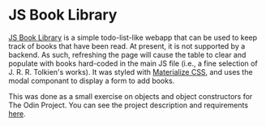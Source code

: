 # JS Book Library
[JS Book Library](http://www.leosoaivan.com/js-book-library/) is a simple todo-list-like webapp that can be used to keep track of books that have been read. At present, it is not supported by a backend. As such, refreshing the page will cause the table to clear and populate with books hard-coded in the main JS file (i.e., a fine selection of J. R. R. Tolkien's works). It was styled with [Materialize CSS](https://materializecss.com/), and uses the modal componant to display a form to add books.

This was done as a small exercise on objects and object constructors for The Odin Project. You can see the project description and requirements [here](https://www.theodinproject.com/courses/javascript/lessons/objects-and-object-constructors).
